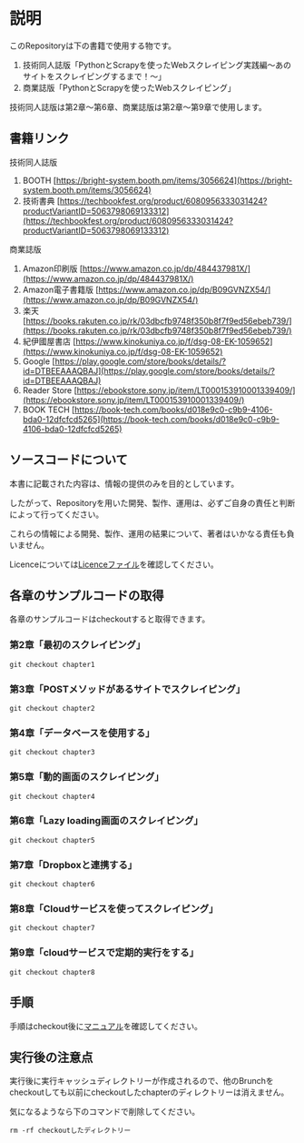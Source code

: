 # 説明
このRepositoryは下の書籍で使用する物です。
1. 技術同人誌版「PythonとScrapyを使ったWebスクレイピング実践編～あのサイトをスクレイピングするまで！～」
2. 商業誌版「PythonとScrapyを使ったWebスクレイピング」

技術同人誌版は第2章～第6章、商業誌版は第2章～第9章で使用します。

## 書籍リンク
技術同人誌版
1. BOOTH [https://bright-system.booth.pm/items/3056624](https://bright-system.booth.pm/items/3056624)
2. 技術書典 [https://techbookfest.org/product/6080956333031424?productVariantID=5063798069133312](https://techbookfest.org/product/6080956333031424?productVariantID=5063798069133312)

商業誌版
1. Amazon印刷版 [https://www.amazon.co.jp/dp/484437981X/](https://www.amazon.co.jp/dp/484437981X/)
2. Amazon電子書籍版 [https://www.amazon.co.jp/dp/B09GVNZX54/](https://www.amazon.co.jp/dp/B09GVNZX54/)
3. 楽天 [https://books.rakuten.co.jp/rk/03dbcfb9748f350b8f7f9ed56ebeb739/](https://books.rakuten.co.jp/rk/03dbcfb9748f350b8f7f9ed56ebeb739/)
4. 紀伊國屋書店 [https://www.kinokuniya.co.jp/f/dsg-08-EK-1059652](https://www.kinokuniya.co.jp/f/dsg-08-EK-1059652)
5. Google [https://play.google.com/store/books/details/?id=DTBEEAAAQBAJ](https://play.google.com/store/books/details/?id=DTBEEAAAQBAJ)
6. Reader Store [https://ebookstore.sony.jp/item/LT000153910001339409/](https://ebookstore.sony.jp/item/LT000153910001339409/)
7. BOOK TECH [https://book-tech.com/books/d018e9c0-c9b9-4106-bda0-12dfcfcd5265](https://book-tech.com/books/d018e9c0-c9b9-4106-bda0-12dfcfcd5265)

##  ソースコードについて
本書に記載された内容は、情報の提供のみを目的としています。

したがって、Repositoryを用いた開発、製作、運用は、必ずご自身の責任と判断によって行ってください。

これらの情報による開発、製作、運用の結果について、著者はいかなる責任も負いません。

Licenceについては[Licenceファイル](/LICENSE)を確認してください。

## 各章のサンプルコードの取得
各章のサンプルコードはcheckoutすると取得できます。


### 第2章「最初のスクレイピング」
```
git checkout chapter1
```

### 第3章「POSTメソッドがあるサイトでスクレイピング」
```
git checkout chapter2
```

### 第4章「データベースを使用する」
```
git checkout chapter3
```

### 第5章「動的画面のスクレイピング」
```
git checkout chapter4
```

### 第6章「Lazy loading画面のスクレイピング」
```
git checkout chapter5
```

### 第7章「Dropboxと連携する」
```
git checkout chapter6
```

### 第8章「Cloudサービスを使ってスクレイピング」
```
git checkout chapter7
```

### 第9章「cloudサービスで定期的実行をする」
```
git checkout chapter8
```

## 手順
手順はcheckout後に[マニュアル](/MANUAL.md)を確認してください。

## 実行後の注意点
実行後に実行キャッシュディレクトリーが作成されるので、他のBrunchをcheckoutしても以前にcheckoutしたchapterのディレクトリーは消えません。

気になるようなら下のコマンドで削除してください。

```
rm -rf checkoutしたディレクトリー
```
